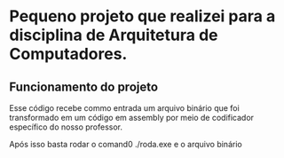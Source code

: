 <h1>Pequeno projeto que realizei para a disciplina de Arquitetura de Computadores.</h1> 
<h2>Funcionamento do projeto</h2>
<p>Esse código recebe commo entrada um arquivo binário que foi transformado em um código em assembly por meio de codificador específico do nosso professor.</p>
<p>Após isso basta rodar o comand0 ./roda.exe e o arquivo binário</p>
